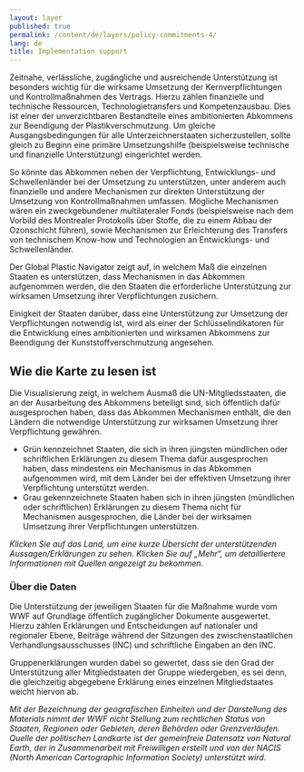 ```yaml
---
layout: layer
published: true
permalink: /content/de/layers/policy-commitments-4/
lang: de
title: Implementation support
---
```


Zeitnahe, verlässliche, zugängliche und ausreichende Unterstützung ist besonders wichtig für die wirksame Umsetzung der Kernverpflichtungen und Kontrollmaßnahmen des Vertrags. Hierzu zählen finanzielle und technische Ressourcen, Technologietransfers und Kompetenzausbau. Dies ist einer der unverzichtbaren Bestandteile eines ambitionierten Abkommens zur Beendigung der Plastikverschmutzung. Um gleiche Ausgangsbedingungen für alle Unterzeichnerstaaten sicherzustellen, sollte gleich zu Beginn eine primäre Umsetzungshilfe (beispielsweise technische und finanzielle Unterstützung) eingerichtet werden.

So könnte das Abkommen neben der Verpflichtung, Entwicklungs- und Schwellenländer bei der Umsetzung zu unterstützen, unter anderem auch finanzielle und andere Mechanismen zur direkten Unterstützung der Umsetzung von Kontrollmaßnahmen umfassen. Mögliche Mechanismen wären ein zweckgebundener multilateraler Fonds (beispielsweise nach dem Vorbild des Montrealer Protokolls über Stoffe, die zu einem Abbau der Ozonschicht führen), sowie Mechanismen zur Erleichterung des Transfers von technischem Know-how und Technologien an Entwicklungs- und Schwellenländer.

Der Global Plastic Navigator zeigt auf, in welchem Maß die einzelnen Staaten es unterstützen, dass Mechanismen in das Abkommen aufgenommen werden, die den Staaten die erforderliche Unterstützung zur wirksamen Umsetzung ihrer Verpflichtungen zusichern.

Einigkeit der Staaten darüber, dass eine Unterstützung zur Umsetzung der Verpflichtungen notwendig ist, wird als einer der Schlüsselindikatoren für die Entwicklung eines ambitionierten und wirksamen Abkommens zur Beendigung der Kunststoffverschmutzung angesehen.

## Wie die Karte zu lesen ist

Die Visualisierung zeigt, in welchem Ausmaß die UN-Mitgliedsstaaten, die an der Ausarbeitung des Abkommens beteiligt sind, sich öffentlich dafür ausgesprochen haben, dass das Abkommen Mechanismen enthält, die den Ländern die notwendige Unterstützung zur wirksamen Umsetzung ihrer Verpflichtung gewähren.

* Grün kennzeichnet Staaten, die sich in ihren jüngsten mündlichen oder schriftlichen Erklärungen zu diesem Thema dafür ausgesprochen haben, dass mindestens ein Mechanismus in das Abkommen aufgenommen wird, mit dem Länder bei der effektiven Umsetzung ihrer Verpflichtung unterstützt werden.
* Grau gekennzeichnete Staaten haben sich in ihren jüngsten (mündlichen oder schriftlichen) Erklärungen zu diesem Thema nicht für Mechanismen ausgesprochen, die Länder bei der wirksamen Umsetzung ihrer Verpflichtungen unterstützen.

_Klicken Sie auf das Land, um eine kurze Übersicht der unterstützenden Aussagen/Erklärungen zu sehen. Klicken Sie auf „Mehr“, um detailliertere Informationen mit Quellen angezeigt zu bekommen._

### Über die Daten

Die Unterstützung der jeweiligen Staaten für die Maßnahme wurde vom WWF auf Grundlage öffentlich zugänglicher Dokumente ausgewertet. Hierzu zählen Erklärungen und Entscheidungen auf nationaler und regionaler Ebene, Beiträge während der Sitzungen des zwischenstaatlichen Verhandlungsausschusses (INC) und schriftliche Eingaben an den INC.

Gruppenerklärungen wurden dabei so gewertet, dass sie den Grad der Unterstützung aller Mitgliedstaaten der Gruppe wiedergeben, es sei denn, die gleichzeitig abgegebene Erklärung eines einzelnen Mitgliedstaates weicht hiervon ab.

_Mit der Bezeichnung der geografischen Einheiten und der Darstellung des Materials nimmt der WWF nicht Stellung zum rechtlichen Status von Staaten, Regionen oder Gebieten, deren Behörden oder Grenzverläufen. Quelle der politischen Landkarte ist der gemeinfreie Datensatz von Natural Earth, der in Zusammenarbeit mit Freiwilligen erstellt und von der NACIS (North American Cartographic Information Society) unterstützt wird._
